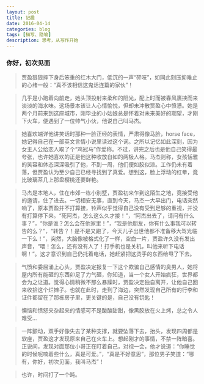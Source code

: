 ```yaml
---
layout: post
title: 记趣
date: 2016-04-14
categories: blog
tags: [描写、隐喻]
description: 思考，从写作开始
---
```


### 你好，初次见面

> 贾盈狠狠摔下身后笨重的红木大门，低沉的一声“砰吱”，如同此刻压抑难止的心绪一般：“真不该相信这鬼话连篇的家伙”！

> 几乎是小跑着向前走，她头顶投射来柔和的阳光，配上时而被春风裹挟而来淡淡的海水味。这场景本该让人心情愉悦，但却未冲散贾盈心中愤懑。她是两个月前来到这座城市，刚毕业的小姑娘总是怀着对未来美好的期望，才刚下火车，便遇到了一位帅气小伙，他说自己叫马杰。

> 她喜欢端详他讲笑话时那种一脸正经的表情，严肃得像马脸，horse face，她记得自己在一部英文言情小说里读过这个词。之所以记忆如此深刻，因为女主人公给恋人取了个“鸡冠马”作爱称。不过，讲完之后也是他自己笑得最夸张，也许她喜欢的正是他这种收放自如的两极人格。马杰则称，女孩恬雅的笑容和体态深深吸引了他，不到一周，他们便如胶似漆。工作仍未有着落，但贾盈认为至少自己已经寻找到了真爱。想到这，脸上浮动的红晕，竟比玻璃茶几上那盘樱桃还要鲜艳。

> 马杰是本地人，住在市郊一栋小别墅，贾盈初来乍到这陌生之地，竟接受他的邀请，住了进去。一切相安无事，直到今天，马杰一大早出门，电话突然响了，原本贾盈并不打算接，铃声似乎觉得自己没有受到足够的重视，并没有打算停下来。“死阿杰，怎么这么久才接！”，“阿杰出去了，请问有什么事？”，“你是谁？怎么会在他家里！”，“我是他朋友，你有什么事我可以转告的么？”，“转告？！是不是又跑了，今天儿子出世他都不准备移大驾光临一下么！”，突然，大脑像被格式化了一样，空白一片，贾盈许久没有发出声音，“喂！怎么，还有没有人了！打手机也是关机，叫他来听下电话啊！”。这才意识到自己仍托着电话，她赶紧把这烫手的东西给甩了下去。

> 气愤和委屈涌上心头，贾盈决定报复一下这个欺骗自己感情的臭男人，她将屋内所有能砸的东西卯足了力气砸，你知道，当一个女人开始疯狂，世界都会为之让道。觉得心情稍微不那么暴躁时，贾盈决定独自离开，让他自己回来收拾这个烂摊子。也就在此时，走到了海边，突然发现自己所有的行李和证件都留在了那栋房子里，更关键的是，自己没有钥匙！

> 懊恼和愤怒夹杂起来的情感可不是酸酸甜甜，像黑胶放在火上烤，总之令人难受...

> 一阵颤动，双手好像失去了某种支撑，就要坠落下去，抬头，发现四周都是软座，贾盈这才发现原来自己在火车上。想起刚才的事情，不禁一阵暗喜。正说间，发现对面那位小哥正在盯着自己，对视一会，他才说道：“你睡觉的时候呢喃着些什么，真是可爱。”，“真是不好意思”，那位男子笑道：“哪有，你好，初次见面，我叫马杰”！

> 也许，时间打了一个盹。

